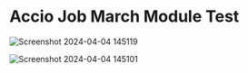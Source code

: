 # Accio Job March Module Test 

![Screenshot 2024-04-04 145119](https://github.com/harshpreet14/module-march/assets/114172812/65a97543-241a-4670-a3c3-4504d7c45c0f)

![Screenshot 2024-04-04 145101](https://github.com/harshpreet14/module-march/assets/114172812/8cf35418-d4d5-4883-aed5-f03c51e77896)

